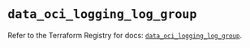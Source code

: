 # `data_oci_logging_log_group`

Refer to the Terraform Registry for docs: [`data_oci_logging_log_group`](https://registry.terraform.io/providers/oracle/oci/6.18.0/docs/data-sources/logging_log_group).

